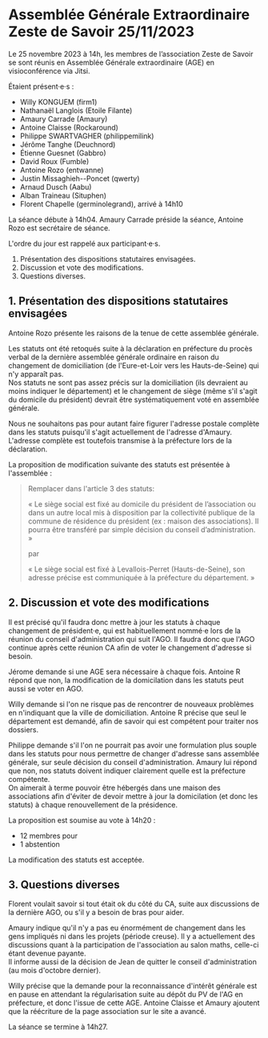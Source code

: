 # Assemblée Générale Extraordinaire Zeste de Savoir 25/11/2023

Le 25 novembre 2023 à 14h, les membres de l’association Zeste de Savoir se sont réunis en Assemblée Générale extraordinaire (AGE) en visioconférence via Jitsi.

Étaient présent·e·s :

* Willy KONGUEM (firm1)
* Nathanaël Langlois (Etoile Filante)
* Amaury Carrade (Amaury)
* Antoine Claisse (Rockaround)
* Philippe SWARTVAGHER (philippemilink)
* Jérôme Tanghe (Deuchnord)
* Étienne Guesnet (Gabbro)
* David Roux (Fumble)
* Antoine Rozo (entwanne)
* Justin Missaghieh--Poncet (qwerty)
* Arnaud Dusch (Aabu)
* Alban Traineau (Situphen)
* Florent Chapelle (germinolegrand), arrivé à 14h10

La séance débute à 14h04.
Amaury Carrade préside la séance, Antoine Rozo est secrétaire de séance.


L'ordre du jour est rappelé aux participant·e·s.

1. Présentation des dispositions statutaires envisagées.
2. Discussion et vote des modifications.
3. Questions diverses.


## 1. Présentation des dispositions statutaires envisagées

Antoine Rozo présente les raisons de la tenue de cette assemblée générale.

Les statuts ont été retoqués suite à la déclaration en préfecture du procès verbal de la dernière assemblée générale ordinaire en raison du changement de domiciliation (de l'Eure-et-Loir vers les Hauts-de-Seine) qui n'y apparaît pas.  
Nos statuts ne sont pas assez précis sur la domiciliation (ils devraient au moins indiquer le département) et le changement de siège (même s'il s'agit du domicile du président) devrait être systématiquement voté en assemblée générale.

Nous ne souhaitons pas pour autant faire figurer l'adresse postale complète dans les statuts puisqu'il s'agit actuellement de l'adresse d'Amaury. L'adresse complète est toutefois transmise à la préfecture lors de la déclaration.

La proposition de modification suivante des statuts est présentée à l'assemblée :

> Remplacer dans l'article 3 des statuts:
>
> « Le siège social est fixé au domicile du président de l’association ou dans un autre local mis à disposition par la collectivité publique de la commune de résidence du président (ex : maison des associations). Il pourra être transféré par simple décision du conseil d’administration. »
>
> par
>
> « Le siège social est fixé à Levallois-Perret (Hauts-de-Seine), son adresse précise est communiquée à la préfecture du département. »

## 2. Discussion et vote des modifications

Il est précisé qu'il faudra donc mettre à jour les statuts à chaque changement de président·e, qui est habituellement nommé·e lors de la réunion du conseil d'administration qui suit l'AGO.
Il faudra donc que l'AGO continue après cette réunion CA afin de voter le changement d'adresse si besoin.

Jérome demande si une AGE sera nécessaire à chaque fois.
Antoine R répond que non, la modification de la domicilation dans les statuts peut aussi se voter en AGO.

Willy demande si l'on ne risque pas de rencontrer de nouveaux problèmes en n'indiquant que la ville de domiciliation.
Antoine R précise que seul le département est demandé, afin de savoir qui est compétent pour traiter nos dossiers.

Philippe demande s'il l'on ne pourrait pas avoir une formulation plus souple dans les statuts pour nous permettre de changer d'adresse sans assemblée générale, sur seule décision du conseil d'administration.
Amaury lui répond que non, nos statuts doivent indiquer clairement quelle est la préfecture compétente.  
On aimerait à terme pouvoir être hébergés dans une maison des associations afin d'éviter de devoir mettre à jour la domicilation (et donc les statuts) à chaque renouvellement de la présidence.

La proposition est soumise au vote à 14h20 :

- 12 membres pour
- 1 abstention

La modification des statuts est acceptée.


## 3. Questions diverses

Florent voulait savoir si tout était ok du côté du CA, suite aux discussions de la dernière AGO, ou s'il y a besoin de bras pour aider.

Amaury indique qu'il n'y a pas eu énormément de changement dans les gens impliqués ni dans les projets (période creuse).
Il y a actuellement des discussions quant à la participation de l'association au salon maths, celle-ci étant devenue payante.  
Il informe aussi de la décision de Jean de quitter le conseil d'administration (au mois d'octobre dernier).

Willy précise que la demande pour la reconnaissance d'intérêt générale est en pause en attendant la régularisation suite au dépôt du PV de l'AG en préfecture, et donc l'issue de cette AGE.
Antoine Claisse et Amaury ajoutent que la réécriture de la page association sur le site a avancé.

La séance se termine à 14h27.
